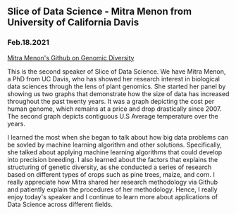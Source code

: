 ## Slice of Data Science - Mitra Menon from University of California Davis 
### Feb.18.2021
[Mitra Menon's Github on Genomic Diversity](https://github.com/mitramenon/W-M_BioDataScience)

This is the second speaker of Slice of Data Science. We have Mitra Menon, a PhD from UC Davis, who has showed her research interest in biological data sciences through the lens of plant genomics. She started her panel by showing us two graphs that demonstrate how the size of data has increased  throughout the past twenty years. It was a graph depicting the cost per human genome, which remains at a price and drop drastically since 2007. The second graph depicts contiguous U.S Average temperature over the years. 

I learned the most when she began to talk about how big data problems can be sovled by machine learning algorithm and other solutions. Specifically, she talked about applying machine learning algorithms that could develop into precision breeding. I also learned about the factors that explains the structuring of genetic diversity, as she conducted a series of research based on different types of crops such as pine trees, maize, and corn. I really appreciate how Mitra shared her research methodology via Github and patiently explain the procedures of her methodology. Hence, I really enjoy today's speaker and I continue to learn more about applications of Data Science across different fields.  

